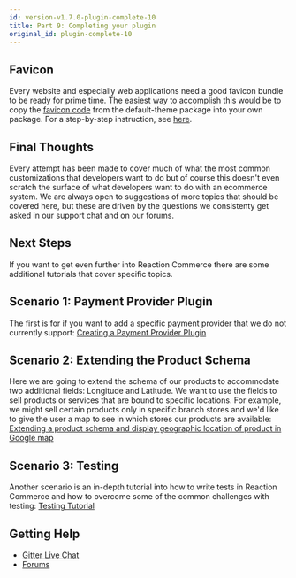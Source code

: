 ```yaml
---
id: version-v1.7.0-plugin-complete-10
title: Part 9: Completing your plugin
original_id: plugin-complete-10
---
```

    
## Favicon

Every website and especially web applications need a good favicon bundle to be ready for prime time. The easiest way to accomplish this would be to copy the [favicon code](https://github.com/reactioncommerce/reaction/blob/master/imports/plugins/included/default-theme/client/favicons.js) from the default-theme package into your own package. For a step-by-step instruction, see [here](how-to-change-the-favicon.md).

## Final Thoughts

Every attempt has been made to cover much of what the most common customizations that developers want to do but of course
this doesn't even scratch the surface of what developers want to do with an ecommerce system. We are always open to suggestions
of more topics that should be covered here, but these are driven by the questions we consistenty get asked in our support
chat and on our forums.

## Next Steps

If you want to get even further into Reaction Commerce there are some additional tutorials that cover specific topics.

## Scenario 1: Payment Provider Plugin

The first is for if you want to add a specific payment provider that we do not currently support:
[Creating a Payment Provider Plugin](creating-a-payment-provider.md)

## Scenario 2: Extending the Product Schema

Here we are going to extend the schema of our products to accommodate two additional fields: Longitude and Latitude. We want to use the fields to sell  products or services that are bound to specific locations. For example, we might sell certain products only in specific branch stores and we'd like to give the user a map to see in which stores our products are available:
[Extending a product schema and display geographic location of product in Google map](extending-product-schema-location-map.md)

## Scenario 3: Testing

Another scenario is an in-depth tutorial into how to write tests in Reaction Commerce and how to overcome some of the common
challenges with testing: [Testing Tutorial](testing-tutorial.md)

## Getting Help

- [Gitter Live Chat](https://gitter.im/reactioncommerce/reaction)
- [Forums](http://forums.reactioncommerce.com)
